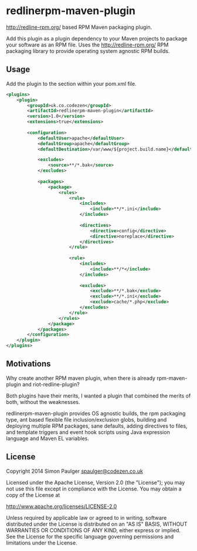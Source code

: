
# redlinerpm-maven-plugin

http://redline-rpm.org/ based RPM Maven packaging plugin.

Add this plugin as a plugin dependency to your Maven projects to package your software
as an RPM file. Uses the http://redline-rpm.org/ RPM packaging library to provide
operating system agnostic RPM builds.  

## Usage

Add the plugin to the <plugins> section within your pom.xml file.

```xml
<plugins>
    <plugin>
        <groupId>uk.co.codezen</groupId>
        <artifactId>redlinerpm-maven-plugin</artifactId>
        <version>1.0</version>
        <extensions>true</extensions>
    
        <configuration>
            <defaultUser>apache</defaultUser>
            <defaultGroup>apache</defaultGroup>
            <defaultDestination>/var/www/${project.build.name}</defaultDestination>

            <excludes>
                <source>**/*.bak</source>
            </excludes>
    
            <packages>
                <package>
                    <rules>
                        <rule>
                            <includes>
                                <include>**/*.ini</include>
                            </includes>
    
                            <directives>
                                <directive>config</directive>
                                <directive>noreplace</directive>
                            </directives>
                        </rule>
    
                        <rule>
                            <includes>
                                <include>**/*</include>
                            </includes>
    
                            <excludes>
                                <exclude>**/*.bak</exclude>
                                <exclude>**/*.ini</exclude>
                                <exclude>cache/*.php</exclude>
                            </excludes>
                        </rule>
                    </rules>
                </package>
            </packages>
        </configuration>
    </plugin>
</plugins>
```

## Motivations

Why create another RPM maven plugin, when there is already rpm-maven-plugin
and riot-redline-plugin?

Both plugins have their merits, I wanted a plugin that combined the merits of
both, without the weaknesses.

redlinerpm-maven-plugin provides OS agnostic builds, the rpm packaging type, 
ant based flexible file inclusion/exclusion globs, building and deploying 
multiple RPM packages, sane defaults, adding directives to files, and template
triggers and event hook scripts using Java expression language and Maven EL
variables.

## License

Copyright 2014 Simon Paulger <spaulger@codezen.co.uk>

Licensed under the Apache License, Version 2.0 (the "License");
you may not use this file except in compliance with the License.
You may obtain a copy of the License at

http://www.apache.org/licenses/LICENSE-2.0

Unless required by applicable law or agreed to in writing, software
distributed under the License is distributed on an "AS IS" BASIS,
WITHOUT WARRANTIES OR CONDITIONS OF ANY KIND, either express or implied.
See the License for the specific language governing permissions and
limitations under the License.
